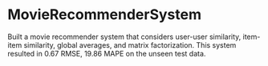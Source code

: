 # MovieRecommenderSystem
Built a movie recommender system that considers user-user similarity, item-item similarity, global averages, and matrix factorization. This system resulted in 0.67 RMSE, 19.86 MAPE on the unseen test data.
